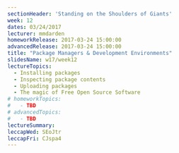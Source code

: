 ```yaml
---
sectionHeader: 'Standing on the Shoulders of Giants'
week: 12
dates: 03/24/2017
lecturer: mmdarden
homeworkRelease: 2017-03-24 15:00:00
advancedRelease: 2017-03-24 15:00:00
title: "Package Managers & Development Environments"
slidesName: w17/week12
lectureTopics:
  - Installing packages
  - Inspecting package contents
  - Uploading packages
  - The magic of Free Open Source Software
# homeworkTopics:
#   - TBD
# advancedTopics:
#   - TBD
lectureSummary:
leccapWed: SEoJtr
leccapFri: CJspa4
---
```

